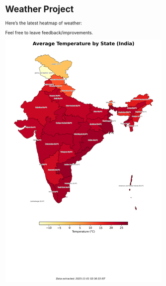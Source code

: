 # Weather Project

Here’s the latest heatmap of weather:

Feel free to leave feedback/improvements.

![India Heatmap](docs/assets/india_heatmap.png?v=052373)
